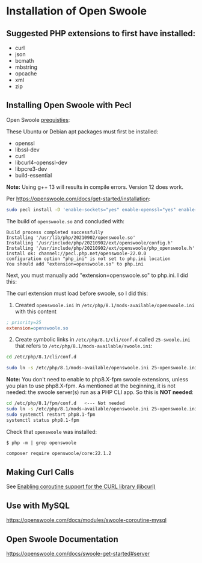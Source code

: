 # Installation of Open Swoole

## Suggested PHP extensions to first have installed:

- curl
- json
- bcmath
- mbstring
- opcache
- xml
- zip

## Installing Open Swoole with Pecl

Open Swoole [prequisties](https://openswoole.com/docs/get-started/prerequisites):

These Ubuntu or Debian apt packages must first be installed:

- openssl
- libssl-dev
- curl
- libcurl4-openssl-dev
- libpcre3-dev
- build-essential

**Note:** Using g++ 13 will results in compile errors. Version 12 does work.

Per <https://openswoole.com/docs/get-started/installation>:

```bash
sudo pecl install -D 'enable-sockets="yes" enable-openssl="yes" enable-http2="yes" enable-mysqlnd="no" enable-hook-curl="yes" enable-cares="yes" with-postgres="no"' openswoole
```

The build of `openswoole.so` and concluded with:

```
Build process completed successfully
Installing '/usr/lib/php/20210902/openswoole.so'
Installing '/usr/include/php/20210902/ext/openswoole/config.h'
Installing '/usr/include/php/20210902/ext/openswoole/php_openswoole.h'
install ok: channel://pecl.php.net/openswoole-22.0.0
configuration option "php_ini" is not set to php.ini location
You should add "extension=openswoole.so" to php.ini
```

Next, you must manually add "extension=openswoole.so" to php.ini. I did this:

The curl extension must load before swoole, so I did this:

1. Created `openswoole.ini` in `/etc/php/8.1/mods-available/openswoole.ini` with this content

```ini
; priority=25
extension=openswoole.so
```

2. Create symbolic links in `/etc/php/8.1/cli/conf.d`  called `25-swoole.ini` that refers to
`/etc/php/8.1/mods-available/swoole.ini`:

```bash
cd /etc/php/8.1/cli/conf.d

sudo ln -s /etc/php/8.1/mods-available/openswoole.ini 25-openswoole.ini
```

**Note:** You don't need to enable to php8.X-fpm swoole extensions, unless you plan to use php8.X-fpm.
As mentioned at the beginning, it is not needed: the swoole server(s) run as a PHP CLI app. So this is
**NOT needed**:

```bash
cd /etc/php/8.1/fpm/conf.d   <--- Not needed
sudo ln -s /etc/php/8.1/mods-available/openswoole.ini 25-openswoole.ini
sudo systemctl restart php8.1-fpm
systemctl status php8.1-fpm
```

Check that `openswoole` was installed:

```
$ php -m | grep openswoole
```

```bash
composer require openswoole/core:22.1.2
```

## Making Curl Calls

See [Enabling coroutine support for the CURL library (libcurl)](https://openswoole.com/docs/runtime-hooks/swoole-hook-native-curl)

## Use with MySQL

<https://openswoole.com/docs/modules/swoole-coroutine-mysql>

## Open Swoole Documentation

<https://openswoole.com/docs/swoole-get-started#server>
